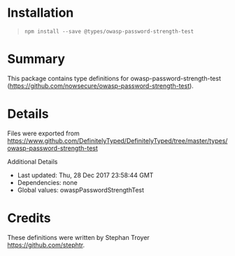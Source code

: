 # Installation
> `npm install --save @types/owasp-password-strength-test`

# Summary
This package contains type definitions for owasp-password-strength-test (https://github.com/nowsecure/owasp-password-strength-test).

# Details
Files were exported from https://www.github.com/DefinitelyTyped/DefinitelyTyped/tree/master/types/owasp-password-strength-test

Additional Details
 * Last updated: Thu, 28 Dec 2017 23:58:44 GMT
 * Dependencies: none
 * Global values: owaspPasswordStrengthTest

# Credits
These definitions were written by Stephan Troyer <https://github.com/stephtr>.

